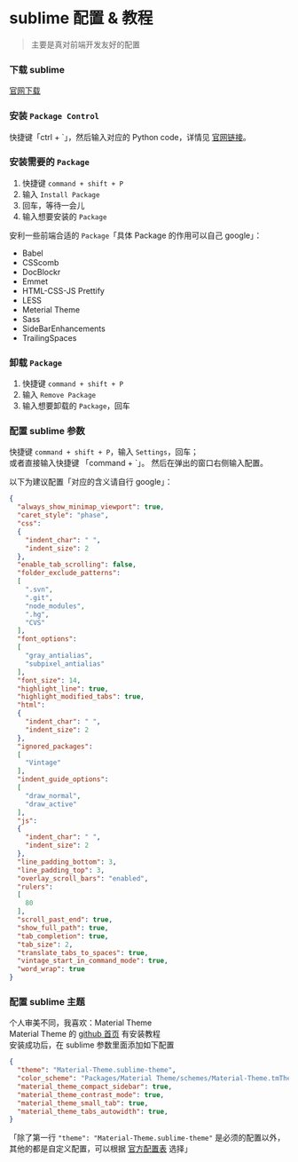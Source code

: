 # sublime 配置 & 教程

> 主要是真对前端开发友好的配置

### 下载 sublime

[官网下载](https://www.sublimetext.com/3)

### 安装 `Package Control`

快捷键「ctrl + \`」，然后输入对应的 Python code，详情见 [官网链接](https://packagecontrol.io/installation)。

### 安装需要的 `Package`

1. 快捷键 `command + shift + P`
1. 输入 `Install Package`
1. 回车，等待一会儿
1. 输入想要安装的 `Package`

安利一些前端合适的 `Package`「具体 Package 的作用可以自己 google」：

- Babel
- CSScomb
- DocBlockr
- Emmet
- HTML-CSS-JS Prettify
- LESS
- Meterial Theme
- Sass
- SideBarEnhancements
- TrailingSpaces

### 卸载 `Package`

1. 快捷键 `command + shift + P`
1. 输入 `Remove Package`
1. 输入想要卸载的 `Package`，回车

### 配置 sublime 参数

快捷键 `command + shift + P`，输入 `Settings`，回车；  
或者直接输入快捷键 「command + \`」。
然后在弹出的窗口右侧输入配置。

以下为建议配置「对应的含义请自行 google」：

```json
{
  "always_show_minimap_viewport": true,
  "caret_style": "phase",
  "css":
  {
    "indent_char": " ",
    "indent_size": 2
  },
  "enable_tab_scrolling": false,
  "folder_exclude_patterns":
  [
    ".svn",
    ".git",
    "node_modules",
    ".hg",
    "CVS"
  ],
  "font_options":
  [
    "gray_antialias",
    "subpixel_antialias"
  ],
  "font_size": 14,
  "highlight_line": true,
  "highlight_modified_tabs": true,
  "html":
  {
    "indent_char": " ",
    "indent_size": 2
  },
  "ignored_packages":
  [
    "Vintage"
  ],
  "indent_guide_options":
  [
    "draw_normal",
    "draw_active"
  ],
  "js":
  {
    "indent_char": " ",
    "indent_size": 2
  },
  "line_padding_bottom": 3,
  "line_padding_top": 3,
  "overlay_scroll_bars": "enabled",
  "rulers":
  [
    80
  ],
  "scroll_past_end": true,
  "show_full_path": true,
  "tab_completion": true,
  "tab_size": 2,
  "translate_tabs_to_spaces": true,
  "vintage_start_in_command_mode": true,
  "word_wrap": true
}
```

### 配置 sublime 主题

个人审美不同，我喜欢：Material Theme  
Material Theme 的 [github 首页](https://github.com/equinusocio/material-theme#easy-installation) 有安装教程  
安装成功后，在 sublime 参数里面添加如下配置  

```json
{
  "theme": "Material-Theme.sublime-theme",
  "color_scheme": "Packages/Material Theme/schemes/Material-Theme.tmTheme",
  "material_theme_compact_sidebar": true,
  "material_theme_contrast_mode": true,
  "material_theme_small_tab": true,
  "material_theme_tabs_autowidth": true,
}
```

「除了第一行 `"theme": "Material-Theme.sublime-theme"` 是必须的配置以外，  
其他的都是自定义配置，可以根据 [官方配置表](https://github.com/equinusocio/material-theme#theme-options) 选择」
